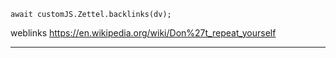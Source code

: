 
```dataviewjs
await customJS.Zettel.backlinks(dv);
```
weblinks https://en.wikipedia.org/wiki/Don%27t_repeat_yourself
___
